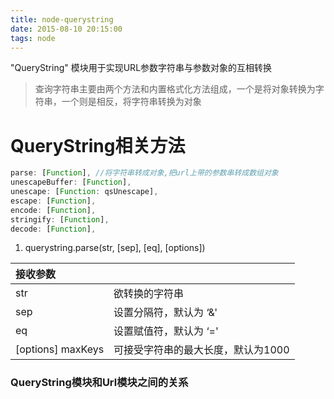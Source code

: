 ```yaml
---
title: node-querystring
date: 2015-08-10 20:15:00
tags: node
---
```


"QueryString" 模块用于实现URL参数字符串与参数对象的互相转换

<!-- more -->
> 查询字符串主要由两个方法和内置格式化方法组成，一个是将对象转换为字符串，一个则是相反，将字符串转换为对象

QueryString相关方法
===
```javascript
parse: [Function], //将字符串转成对象,把url上带的参数串转成数组对象
unescapeBuffer: [Function],
unescape: [Function: qsUnescape],
escape: [Function],
encode: [Function],
stringify: [Function],
decode: [Function],
```
1. querystring.parse(str, [sep], [eq], [options])

|接收参数 |  |
| :------------- |:-----------|
|str |欲转换的字符串 |
|sep |设置分隔符，默认为 ‘&' |
|eq |设置赋值符，默认为 ‘=' |
|[options]  maxKeys |可接受字符串的最大长度，默认为1000 |


### QueryString模块和Url模块之间的关系
